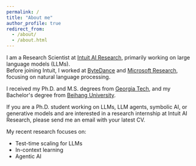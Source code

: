 ```yaml
---
permalink: /
title: "About me"
author_profile: true
redirect_from: 
  - /about/
  - /about.html
---
```


I am a Research Scientist at [Intuit AI Research](https://www.intuit.com/ai/research/), primarily working on large language models (LLMs).  
Before joining Intuit, I worked at [ByteDance](https://www.bytedance.com/en/) and [Microsoft Research](https://www.microsoft.com/en-us/research/), focusing on natural language processing.

I received my Ph.D. and M.S. degrees from [Georgia Tech](https://www.gatech.edu/), and my Bachelor's degree from [Beihang University](https://ev.buaa.edu.cn/).

If you are a Ph.D. student working on LLMs, LLM agents, symbolic AI, or generative models and are interested in a research internship at Intuit AI Research, please send me an email with your latest CV.

My recent research focuses on:
* Test-time scaling for LLMs  
* In-context learning
* Agentic AI
